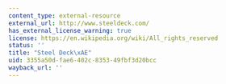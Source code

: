 ```yaml
---
content_type: external-resource
external_url: http://www.steeldeck.com/
has_external_license_warning: true
license: https://en.wikipedia.org/wiki/All_rights_reserved
status: ''
title: "Steel Deck\xAE"
uid: 3355a50d-fae6-402c-8353-49fbf3d20bcc
wayback_url: ''
---
```

